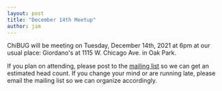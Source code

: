 ```yaml
---
layout: post
title: "December 14th Meetup"
author: jim
---
```


ChiBUG will be meeting on
Tuesday, December 14th, 2021
at
6pm
at
our usual place: Giordano's at 1115 W. Chicago Ave. in Oak Park.

If you plan on attending, please post to the
[mailing list]()
so we can get an estimated head count.
If you change your mind or are running late, please email the mailing list so
we can organize accordingly.
